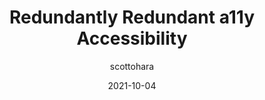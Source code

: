 ---
author: scottohara
date: 2021-10-04
tags:
  - accessibility
  - html
target_url: https://www.scottohara.me//blog/2021/10/04/redundantly-redundant.html
title: Redundantly Redundant a11y Accessibility
---